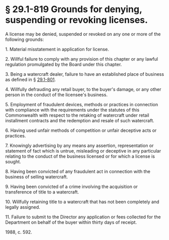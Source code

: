 # § 29.1-819 Grounds for denying, suspending or revoking licenses.

<p>A license may be denied, suspended or revoked on any one or more of the following grounds:</p><p>1. Material misstatement in application for license.</p><p>2. Willful failure to comply with any provision of this chapter or any lawful regulation promulgated by the Board under this chapter.</p><p>3. Being a watercraft dealer, failure to have an established place of business as defined in § <a href='http://law.lis.virginia.gov/vacode/29.1-801/'>29.1-801</a>.</p><p>4. Willfully defrauding any retail buyer, to the buyer's damage, or any other person in the conduct of the licensee's business.</p><p>5. Employment of fraudulent devices, methods or practices in connection with compliance with the requirements under the statutes of this Commonwealth with respect to the retaking of watercraft under retail installment contracts and the redemption and resale of such watercraft.</p><p>6. Having used unfair methods of competition or unfair deceptive acts or practices.</p><p>7. Knowingly advertising by any means any assertion, representation or statement of fact which is untrue, misleading or deceptive in any particular relating to the conduct of the business licensed or for which a license is sought.</p><p>8. Having been convicted of any fraudulent act in connection with the business of selling watercraft.</p><p>9. Having been convicted of a crime involving the acquisition or transference of title to a watercraft.</p><p>10. Willfully retaining title to a watercraft that has not been completely and legally assigned.</p><p>11. Failure to submit to the Director any application or fees collected for the Department on behalf of the buyer within thirty days of receipt.</p><p>1988, c. 592.</p>